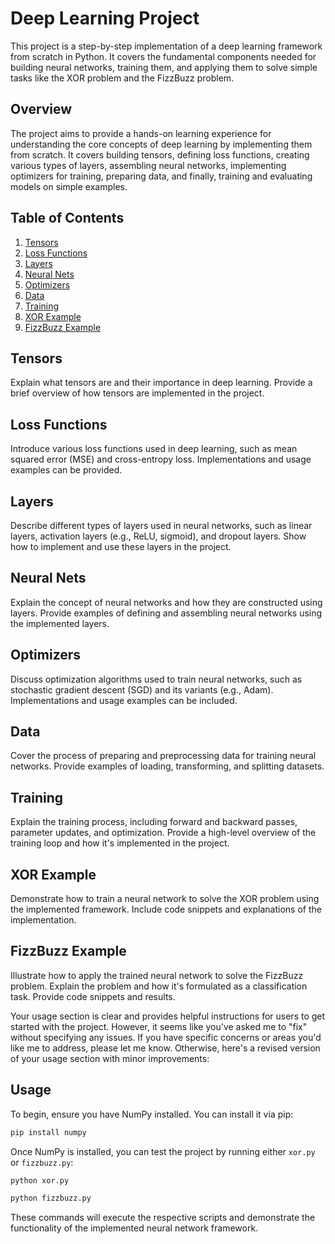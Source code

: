 # Deep Learning Project

This project is a step-by-step implementation of a deep learning framework from scratch in Python. It covers the fundamental components needed for building neural networks, training them, and applying them to solve simple tasks like the XOR problem and the FizzBuzz problem.

## Overview

The project aims to provide a hands-on learning experience for understanding the core concepts of deep learning by implementing them from scratch. It covers building tensors, defining loss functions, creating various types of layers, assembling neural networks, implementing optimizers for training, preparing data, and finally, training and evaluating models on simple examples.

## Table of Contents

1. [Tensors](#tensors)
2. [Loss Functions](#loss-functions)
3. [Layers](#layers)
4. [Neural Nets](#neural-nets)
5. [Optimizers](#optimizers)
6. [Data](#data)
7. [Training](#training)
8. [XOR Example](#xor-example)
9. [FizzBuzz Example](#fizzbuzz-example)

## Tensors

Explain what tensors are and their importance in deep learning. Provide a brief overview of how tensors are implemented in the project.

## Loss Functions

Introduce various loss functions used in deep learning, such as mean squared error (MSE) and cross-entropy loss. Implementations and usage examples can be provided.

## Layers

Describe different types of layers used in neural networks, such as linear layers, activation layers (e.g., ReLU, sigmoid), and dropout layers. Show how to implement and use these layers in the project.

## Neural Nets

Explain the concept of neural networks and how they are constructed using layers. Provide examples of defining and assembling neural networks using the implemented layers.

## Optimizers

Discuss optimization algorithms used to train neural networks, such as stochastic gradient descent (SGD) and its variants (e.g., Adam). Implementations and usage examples can be included.

## Data

Cover the process of preparing and preprocessing data for training neural networks. Provide examples of loading, transforming, and splitting datasets.

## Training

Explain the training process, including forward and backward passes, parameter updates, and optimization. Provide a high-level overview of the training loop and how it's implemented in the project.

## XOR Example

Demonstrate how to train a neural network to solve the XOR problem using the implemented framework. Include code snippets and explanations of the implementation.

## FizzBuzz Example

Illustrate how to apply the trained neural network to solve the FizzBuzz problem. Explain the problem and how it's formulated as a classification task. Provide code snippets and results.

Your usage section is clear and provides helpful instructions for users to get started with the project. However, it seems like you've asked me to "fix" without specifying any issues. If you have specific concerns or areas you'd like me to address, please let me know. Otherwise, here's a revised version of your usage section with minor improvements:

## Usage

To begin, ensure you have NumPy installed. You can install it via pip:

```bash
pip install numpy
```

Once NumPy is installed, you can test the project by running either `xor.py` or `fizzbuzz.py`:

```bash
python xor.py
```

```bash
python fizzbuzz.py
```

These commands will execute the respective scripts and demonstrate the functionality of the implemented neural network framework.
